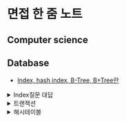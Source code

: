 # 면접 한 줌 노트

## Computer science
## Database
- [Index, hash index, B-Tree, B+Tree란]()
<details>
<summary>Index질문 대답</summary> 
<div markdown ="1">

Index란 말그대로 색인이라는 의미를 갖습니다. 색인은 데이터를 빠르게 조회할 수 있도록 도와주는 기능이라고 할 수 있습니다. 
대표적으로 해쉬 인덱스와 B-Tree 인덱스가 있습니다.
- 해시 인덱스의 경우에는 Key Value로 데이터를 저장하는 자료구조 중 하나로, 하나의 데이터 검색할 때 유용합니다. 그러나 부등호 연산이 자주 사용되는 검색에서는 해시 인덱스는 적합히지 않습니다. 
- 그래서 데이터베이스에서 사용되는 B-Tree 자료구조는 이진 트리에서 파생된 구조이고 가장 상단의 노드를 루트 노드, 중간 노드들을 브랜치 노드, 가장 아래의 리프노드로 구성이 되어있습니다.
- 하나의 노드는 2개 이상의 키와 데이터를 가질 수 있는 점과 자식 노드 또한 여러 개의 키와 데이터를 가질 수 있다는 특징, 또한 데이터의 삽입, 삭제 시 자동으로 구조를 조정하는 셀프 밸런싱 특징이 있어 트리의 높이를 낮출 수 있게 되어 보다 빠르게 조회가 가능합니다.
- 확장된 개념으로는 B+Tree가 있고 각 노드에 key와 data를 담는 B-Tree구조와는 다르게 브랜치 노드에 key만 담아두고, 오직 리프 노드에만 key와 data를 저장하고 리프 노드끼리 Linked List로 연결되어 있습니다. 이로 인해 메모리를 확보하고 노드에 더 많은 key를 수용할 수 있게되어 트리의 높이는 더 낮아지는 효과를 볼 수 있습니다. 또한 풀 스캔 시에도 리프노드에 데이터가 모두 있어 한 번의 선형 탐색만 하면 되기 때문에 모든 노드를 확인해야하는 B-tree에 비해 빠릅니다.
- 인덱스를 지정하는 것은 추가 적인 공간과 시간이 필요하기에 많은 필드에 인덱스를 걸게되면 오히려 성능에 악영향을 미칠 수 있습니다. 그래서 인덱스를 적절히 지정하는 순서는

1. 같음을 비교하는 등치 조건으로 사용되는 컬럼을 우선으로하고
2. 정렬에 쓰는 필드를 다음으로 지정합니다.
3. 다중 값을 출력해야 하는 필드, 쿼리 자체가 부등호거나 많은 값을 출력해야하는 쿼리에 쓰는 필드는 나중에 인덱스를 설정합니다.

</div>    
</details>


<details>
<summary>트랜잭션</summary> 
<div markdown ="1">

데이터베이스의 상태를 변경시키기 위해 수행하는 작업 단위이다 (SELECT, UPDATE, INSERT, DELETE 와 같은 행동을 뜻한다. 간단하게 DB에 접근하는 것)

- 원자성은 트랜잭션이 DB에 모두 반영되거나, 전혀 반영되지 않는것을 뜻한다.(All, or Noting)
- 일관성은 트랜잭션 작업 처리의 결과가 항상 일관되어야 한다(데이터 타입이 반환 전,후가 항상 동일해야한다)
- 독립성은 하나의 트랜잭션은 다른 트랜잭션에 끼어들 수 없고 마찬가지로 독립적임을 의미한다(서로 간섭 불가능)
- 지속성은 트랜잭션이 성공적으로 완료되면 영구적으로 결과에 반영되어야 함을 뜻한다.(commit이 된다면 지속성 만족)

</div>    
</details>


<details>
<summary>해시테이블</summary> 
<div markdown ="1">

- 해시 테이블 구조 개선
    - Chaining : 충돌이 발생했을 때 이를 동일한 버킷에 저장하는데 이를 연결리스트 형태로 저장하는 방법을 말한다.
    - Open Addressing : 충돌이 발생했을 때 다른 주소도 이용할 수 있게 하는 기법이다.
        - 선형탐사(Linear Probing) : 가장 기본적인 기법으로 바로 인접한 인덱스에 데이터를 삽입한다
        - 제곱탐사(Quadratic Probin) : 1^2,2^2,3^2..으로 탐사를 하는 방식으로 선형탐사에 비해 더 폭넓게 탐사한다.
        - 이중해싱(Double Hashing) : 선형, 제곱탐사에서 발생하는 데이터 밀집 현상(클러스터링) 문제를 피하기 위해 도입된 것이다. 두번째 함수에서는 탐사폭을 계산하기 위해 사용된다.
- 해시 함수 개선
    - 나눗셈법(division method) : 간단하면서도 빠른 연산이 가능하다. 해시테이블의 크기 m으로 나눈 나머지를 해시값으로 반환합니다. m은 대개 소수를 쓴다.
    - 곱셈법

</div>    
</details>

